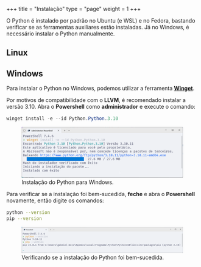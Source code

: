 +++
  title = "Instalação"
  type = "page"
  weight = 1
+++

O Python é instalado por padrão no Ubuntu (e WSL) e no Fedora, bastando verificar se as ferramentas auxiliares estão instaladas.
Já no Windows, é necessário instalar o Python manualmente.

## Linux

<!-- TODO -->

## Windows

Para instalar o Python no Windows, podemos utilizar a ferramenta [**Winget**](https://winget.run/pkg/Python/Python.3.10).

Por motivos de compatibilidade com o **LLVM**, é recomendado instalar a versão 3.10.
Abra o **Powershell** como **administrador** e execute o comando:

```powershell
winget install -e --id Python.Python.3.10
```

<figure>
<img src="./installing.png" />
<figcaption>Instalação do Python para Windows.</figcaption>
</figure>

Para verificar se a instalação foi bem-sucedida, **feche** e abra o **Powershell** novamente, então digite os comandos:

```bash
python --version
pip --version
```

<figure>
<img src="./testing_installation.png" />
<figcaption>Verificando se a instalação do Python foi bem-sucedida.</figcaption>
</figure>
